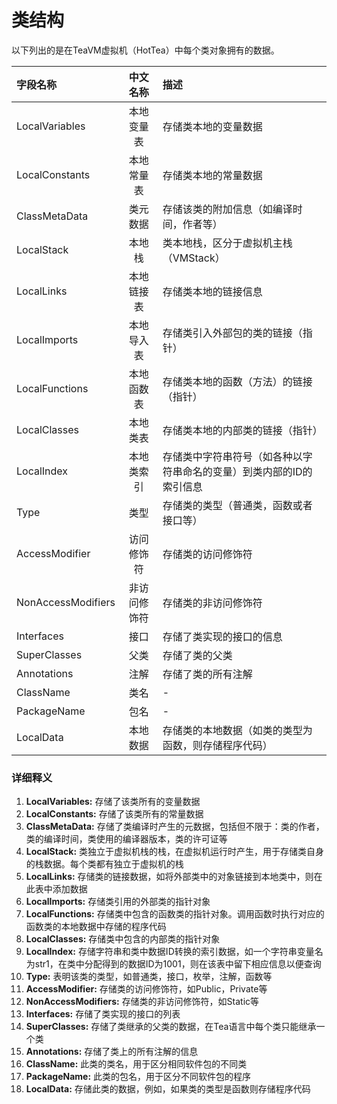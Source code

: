 # 类结构

以下列出的是在TeaVM虚拟机（HotTea）中每个类对象拥有的数据。

| 字段名称 | 中文名称 | 描述 | 
| :--- | :----: | :--- |
| LocalVariables | 本地变量表 | 存储类本地的变量数据 |
| LocalConstants | 本地常量表 | 存储类本地的常量数据 |
| ClassMetaData  | 类元数据   | 存储该类的附加信息（如编译时间，作者等） |
| LocalStack     | 本地栈     | 类本地栈，区分于虚拟机主栈（VMStack） |
| LocalLinks     | 本地链接表 | 存储类本地的链接信息 |
| LocalImports   | 本地导入表 | 存储类引入外部包的类的链接（指针） |
| LocalFunctions | 本地函数表 | 存储类本地的函数（方法）的链接（指针） |
| LocalClasses   | 本地类表   | 存储类本地的内部类的链接（指针） |
| LocalIndex     | 本地类索引 | 存储类中字符串符号（如各种以字符串命名的变量）到类内部的ID的索引信息 |
| Type           | 类型       | 存储类的类型（普通类，函数或者接口等） |
| AccessModifier | 访问修饰符 | 存储类的访问修饰符 |
| NonAccessModifiers | 非访问修饰符 | 存储类的非访问修饰符 |
| Interfaces     | 接口 | 存储了类实现的接口的信息 |
| SuperClasses   | 父类 | 存储了类的父类 |
| Annotations    | 注解 | 存储了类的所有注解 |
| ClassName      | 类名       | - |
| PackageName    | 包名       | - |
| LocalData      | 本地数据   | 存储类的本地数据（如类的类型为函数，则存储程序代码） |

### 详细释义

1. **LocalVariables:**
   存储了该类所有的变量数据
2. **LocalConstants:**
   存储了该类所有的常量数据
3. **ClassMetaData:**
   存储了类编译时产生的元数据，包括但不限于：类的作者，类的编译时间，类使用的编译器版本，类的许可证等
4. **LocalStack:**
   类独立于虚拟机栈的栈，在虚拟机运行时产生，用于存储类自身的栈数据。每个类都有独立于虚拟机的栈
5. **LocalLinks:**
   存储类的链接数据，如将外部类中的对象链接到本地类中，则在此表中添加数据
6. **LocalImports:**
   存储类引用的外部类的指针对象
7. **LocalFunctions:**
   存储类中包含的函数类的指针对象。调用函数时执行对应的函数类的本地数据中存储的程序代码
8. **LocalClasses:**
   存储类中包含的内部类的指针对象
9. **LocalIndex:**
    存储字符串和类中数据ID转换的索引数据，如一个字符串变量名为str1，在类中分配得到的数据ID为1001，则在该表中留下相应信息以便查询
10. **Type:**
    表明该类的类型，如普通类，接口，枚举，注解，函数等
11. **AccessModifier:**
    存储类的访问修饰符，如Public，Private等
12. **NonAccessModifiers:**
    存储类的非访问修饰符，如Static等
13. **Interfaces:**
    存储了类实现的接口的列表
14. **SuperClasses:**
    存储了类继承的父类的数据，在Tea语言中每个类只能继承一个类
15. **Annotations:**
    存储了类上的所有注解的信息
16. **ClassName:**
    此类的类名，用于区分相同软件包的不同类
17. **PackageName:**
    此类的包名，用于区分不同软件包的程序
18. **LocalData:**
    存储此类的数据，例如，如果类的类型是函数则存储程序代码
   
